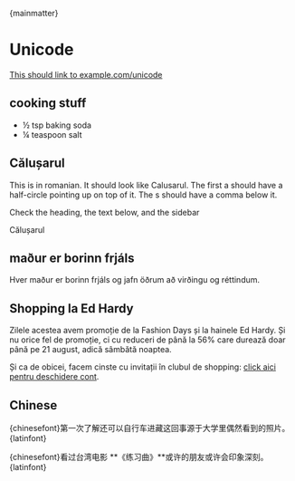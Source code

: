{mainmatter}

# Unicode

[This should link to example.com/unicode][1]

## cooking stuff

* ½ tsp baking soda
* ¼ teaspoon salt

## Călușarul

This is in romanian. It should look like Calusarul. The first a should have a half-circle pointing up on top of it. The s should have a comma below it.

Check the heading, the text below, and the sidebar

Călușarul

## maður er borinn frjáls

Hver maður er borinn frjáls og jafn öðrum að virðingu og réttindum.

## Shopping la Ed Hardy
Zilele acestea avem promoție de la Fashion Days și la hainele Ed Hardy. Și nu orice fel de promoție, ci cu reduceri de până la 56% care durează doar până pe 21 august, adică sâmbătă noaptea.

Și ca de obicei, facem cinste cu invitații în clubul de shopping: [click aici pentru deschidere cont](http://sp2.ro/FashionUK).

## Chinese

{chinesefont}第一次了解还可以自行车进藏这回事源于大学里偶然看到的照片。{latinfont}

{chinesefont}看过台湾电影 **《练习曲》**或许的朋友或许会印象深刻。{latinfont}

[1]: http://example.com/unicode

